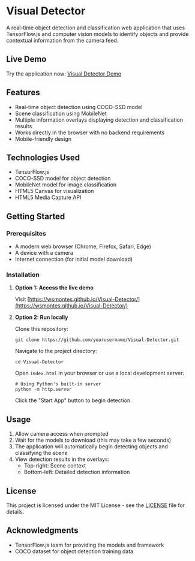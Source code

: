 # Visual Detector

A real-time object detection and classification web application that uses TensorFlow.js and computer vision models to identify objects and provide contextual information from the camera feed.

## Live Demo

Try the application now: [Visual Detector Demo](https://wsmontes.github.io/Visual-Detector/)

## Features

- Real-time object detection using COCO-SSD model
- Scene classification using MobileNet
- Multiple information overlays displaying detection and classification results
- Works directly in the browser with no backend requirements
- Mobile-friendly design

## Technologies Used

- TensorFlow.js
- COCO-SSD model for object detection
- MobileNet model for image classification
- HTML5 Canvas for visualization
- HTML5 Media Capture API

## Getting Started

### Prerequisites

- A modern web browser (Chrome, Firefox, Safari, Edge)
- A device with a camera
- Internet connection (for initial model download)

### Installation

1. **Option 1: Access the live demo**
   
   Visit [https://wsmontes.github.io/Visual-Detector/](https://wsmontes.github.io/Visual-Detector/)

2. **Option 2: Run locally**

   Clone this repository:
   ```
   git clone https://github.com/yourusername/Visual-Detector.git
   ```

   Navigate to the project directory:
   ```
   cd Visual-Detector
   ```

   Open `index.html` in your browser or use a local development server:
   ```
   # Using Python's built-in server
   python -m http.server
   ```

   Click the "Start App" button to begin detection.

## Usage

1. Allow camera access when prompted
2. Wait for the models to download (this may take a few seconds)
3. The application will automatically begin detecting objects and classifying the scene
4. View detection results in the overlays:
   - Top-right: Scene context
   - Bottom-left: Detailed detection information

## License

This project is licensed under the MIT License - see the [LICENSE](LICENSE) file for details.

## Acknowledgments

- TensorFlow.js team for providing the models and framework
- COCO dataset for object detection training data
